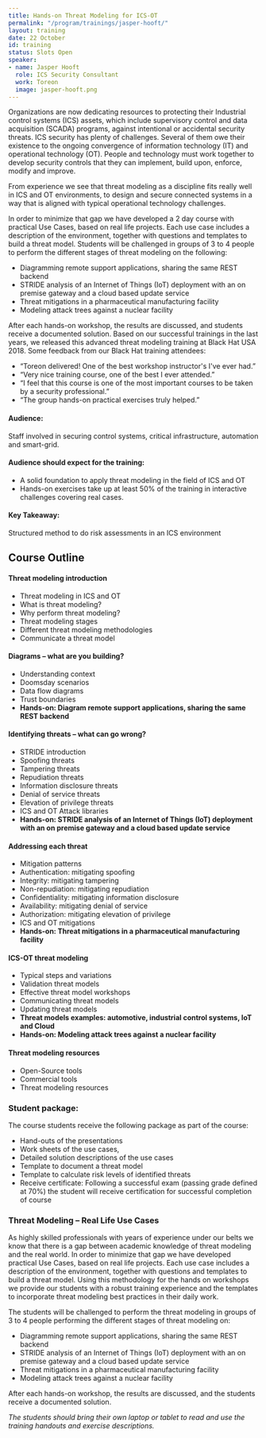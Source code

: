 ```yaml
---
title: Hands-on Threat Modeling for ICS-OT
permalink: "/program/trainings/jasper-hooft/"
layout: training
date: 22 October
id: training
status: Slots Open
speaker:
- name: Jasper Hooft
  role: ICS Security Consultant
  work: Toreon
  image: jasper-hooft.png
---
```


Organizations are now dedicating resources to protecting their Industrial control systems (ICS) assets, which include supervisory control and data acquisition (SCADA) programs, against intentional or accidental security threats. ICS security has plenty of challenges. Several of them owe their existence to the ongoing convergence of information technology (IT) and operational technology (OT). People and technology must work together to develop security controls that they can implement, build upon, enforce, modify and improve.

From experience we see that threat modeling as a discipline fits really well in ICS and OT environments, to design and secure connected systems in a way that is aligned with typical operational technology challenges.

In order to minimize that gap we have developed a 2 day course with practical Use Cases, based on real life projects. Each use case includes a description of the environment, together with questions and templates to build a threat model. Students will be challenged in groups of 3 to 4 people to perform the different stages of threat modeling on the following:
* Diagramming remote support applications, sharing the same REST backend
* STRIDE analysis of an Internet of Things (IoT) deployment with an on premise gateway and a cloud based update service
* Threat mitigations in a pharmaceutical manufacturing facility 
* Modeling attack trees against a nuclear facility 

After each hands-on workshop, the results are discussed, and students receive a documented solution. Based on our successful trainings in the last years, we released this advanced threat modeling training at Black Hat USA 2018. 
Some feedback from our Black Hat training attendees:
* “Toreon delivered! One of the best workshop instructor's I've ever had.”
* “Very nice training course, one of the best I ever attended.”
* “I feel that this course is one of the most important courses to be taken by a security professional.”
* “The group hands-on practical exercises truly helped.”

#### Audience:
Staff involved in securing control systems, critical infrastructure, automation and smart-grid.  

#### Audience should expect for the training:  
* A solid foundation to apply threat modeling in the field of ICS and OT
* Hands-on exercises take up at least 50% of the training in interactive challenges covering real cases.

#### Key Takeaway:
Structured method to do risk assessments in an ICS environment 


## Course Outline

#### Threat modeling introduction
* Threat modeling in ICS and OT
* What is threat modeling?
* Why perform threat modeling?
* Threat modeling stages
* Different threat modeling methodologies
* Communicate a threat model

#### Diagrams – what are you building?
* Understanding context
* Doomsday scenarios
* Data flow diagrams
* Trust boundaries
* **Hands-on: Diagram remote support applications, sharing the same REST backend**

#### Identifying threats – what can go wrong?
* STRIDE introduction
* Spoofing threats
* Tampering threats
* Repudiation threats
* Information disclosure threats
* Denial of service threats
* Elevation of privilege threats
* ICS and OT Attack libraries
* **Hands-on: STRIDE analysis of an Internet of Things (IoT) deployment with an on premise gateway and a cloud based update service**

#### Addressing each threat
* Mitigation patterns
* Authentication: mitigating spoofing
* Integrity: mitigating tampering
* Non-repudiation: mitigating repudiation
* Confidentiality: mitigating information disclosure
* Availability: mitigating denial of service
* Authorization: mitigating elevation of privilege
* ICS and OT mitigations
* **Hands-on: Threat mitigations in a pharmaceutical manufacturing facility**

#### ICS-OT threat modeling
* Typical steps and variations
* Validation threat models
* Effective threat model workshops
* Communicating threat models
* Updating threat models 
* **Threat models examples: automotive, industrial control systems, IoT and Cloud**
* **Hands-on: Modeling attack trees against a nuclear facility**

#### Threat modeling resources
* Open-Source tools
* Commercial tools
* Threat modeling resources

### Student package:
The course students receive the following package as part of the course:
* Hand-outs of the presentations
* Work sheets of the use cases,
* Detailed solution descriptions of the use cases
* Template to document a threat model
* Template to calculate risk levels of identified threats
* Receive certificate: Following a successful exam (passing grade defined at 70%) the student will receive certification for successful completion of course

### Threat Modeling – Real Life Use Cases
As highly skilled professionals with years of experience under our belts we know that there is a gap between academic knowledge of threat modeling and the real world. In order to minimize that gap we have developed practical Use Cases, based on real life projects. Each use case includes a description of the environment, together with questions and templates to build a threat model. Using this methodology for the hands on workshops we provide our students with a robust training experience and the templates to incorporate threat modeling best practices in their daily work.

The students will be challenged to perform the threat modeling in groups of 3 to 4 people performing the different stages of threat modeling on:
* Diagramming remote support applications, sharing the same REST backend
* STRIDE analysis of an Internet of Things (IoT) deployment with an on premise gateway and a cloud based update service
* Threat mitigations in a pharmaceutical manufacturing facility 
* Modeling attack trees against a nuclear facility 

After each hands-on workshop, the results are discussed, and the students receive a documented solution.

*The students should bring their own laptop or tablet to read and use the training handouts and exercise descriptions.*
